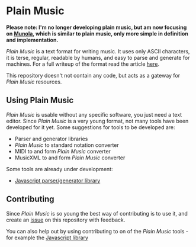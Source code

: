 # Plain Music

**Please note: I'm no longer developing plain music, but am now focusing on [Munola](https://github.com/PelleJuul/Munola), which is similar to plain music, only more simple in definition and implementation.**

*Plain Music* is a text format for writing music. It uses only ASCII characters, it is terse, regular, readable by humans, and easy to parse and generate for machines. For a full writeup of the format read the article [here](https://pellejuul.github.io/posts/2017/03/12/writing-music-in-plain-text.html).

This repository doesn't not contain any code, but acts as a gateway for *Plain Music* resources.

## Using Plain Music
*Plain Music* is usable without any specific software, you just need a text editor. Since *Plain Music* is a very young format, not many tools have been developed for it yet. Some suggestions for tools to be developed are:

* Parser and generator libraries
* *Plain Music* to standard notation converter
* MIDI to and form *Plain Music* converter
* MusicXML to and form *Plain Music* converter

Some tools are already under development:
* [Javascript parser/generator library](https://github.com/PelleJuul/plain-music.js)

## Contributing
Since *Plain Music* is so young the best way of contributing is to use it, and create an [issue](https://github.com/PelleJuul/plain-music/issues) on this repository with feedback.

You can also help out by using contributing to on of the *Plain Music* tools - for example the [Javascript library](https://github.com/PelleJuul/plain-music.js)
